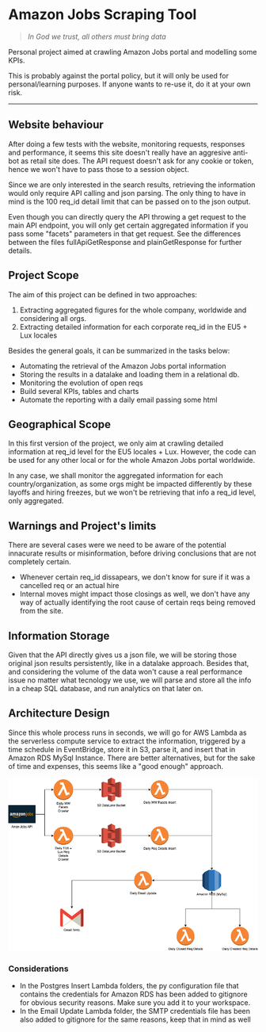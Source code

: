 # Amazon Jobs Scraping Tool

> *In God we trust, all others must bring data*

Personal project aimed at crawling Amazon Jobs portal and modelling some KPIs.

This is probably against the portal policy, but it will only be used for personal/learning purposes. If anyone wants to re-use it, do it at your own risk.

---

## Website behaviour

After doing a few tests with the website, monitoring requests, responses and performance, it seems this site doesn't really have an aggresive anti-bot as retail site does. The API request doesn't ask for any cookie or token, hence we won't have to pass those to a session object.

Since we are only interested in the search results, retrieving the information would only require API calling and json parsing. The only thing to have in mind is the 100 req_id detail limit that can be passed on to the json output.

Even though you can directly query the API throwing a get request to the main API endpoint, you will only get certain aggregated information if you pass some "facets" parameters in that get request. See the differences between the files fullApiGetResponse and plainGetResponse for further details.

## Project Scope

The aim of this project can be defined in two approaches:

1) Extracting aggregated figures for the whole company, worldwide and considering all orgs.
2) Extracting detailed information for each corporate req_id in the EU5 + Lux locales

Besides the general goals, it can be summarized in the tasks below:

- Automating the retrieval of the Amazon Jobs portal information
- Storing the results in a datalake and loading them in a relational db.
- Monitoring the evolution of open reqs
- Build several KPIs, tables and charts
- Automate the reporting with a daily email passing some html

## Geographical Scope

In this first version of the project, we only aim at crawling detailed information at req_id level for the EU5 locales + Lux. However, the code can be used for any other local or for the whole Amazon Jobs portal worldwide.

In any case, we shall monitor the aggregated information for each country/organization, as some orgs might be impacted differently by these layoffs and hiring freezes, but we won't be retrieving that info a req_id level, only aggregated.

## Warnings and Project's limits

There are several cases were we need to be aware of the potential innacurate results or misinformation, before driving conclusions that are not completely certain.

- Whenever certain req_id dissapears, we don't know for sure if it was a cancelled req or an actual hire
- Internal moves might impact those closings as well, we don't have any way of actually identifying the root cause of certain reqs being removed from the site.

## Information Storage

Given that the API directly gives us a json file, we will be storing those original json results persistently, like in a datalake approach. Besides that, and considering the volume of the data won't cause a real performance issue no matter what tecnology we use, we will parse and store all the info in a cheap SQL database, and run analytics on that later on.

## Architecture Design

Since this whole process runs in seconds, we will go for AWS Lambda as the serverless compute service to extract the information, triggered by a time schedule in EventBridge, store it in S3, parse it, and insert that in Amazon RDS MySql Instance. There are better alternatives, but for the sake of time and expenses, this seems like a "good enough" approach.

![alt text](https://github.com/Jurel89/amznJobsCrawler/blob/main/localTesting/statics/AmznJobsCrawlerArchitecture.drawio.png?raw=true)

### Considerations

- In the Postgres Insert Lambda folders, the py configuration file that contains the credentials for Amazon RDS has been added to gitignore for obvious security reasons. Make sure you add it to your workspace.
- In the Email Update Lambda folder, the SMTP credentials file has been also added to gitignore for the same reasons, keep that in mind as well